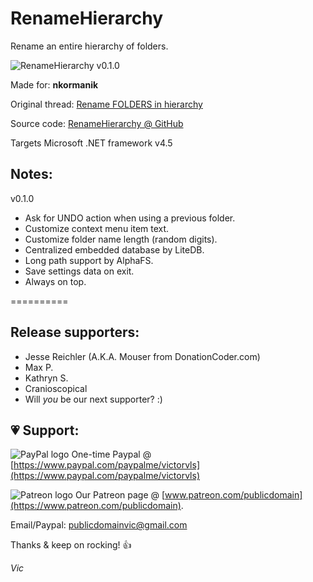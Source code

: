 # RenameHierarchy

Rename an entire hierarchy of folders.

![RenameHierarchy v0.1.0](https://user-images.githubusercontent.com/54631779/221053861-22157c4b-ee9c-4b08-802f-308eed46df57.png)

Made for: **nkormanik**

Original thread: [Rename FOLDERS in hierarchy](https://www.donationcoder.com/forum/index.php?topic=53141.0)

Source code: [RenameHierarchy @ GitHub](https://github.com/publicdomain/rename-hierarchy)

Targets Microsoft .NET framework v4.5

## Notes:

v0.1.0

- Ask for UNDO action when using a previous folder.
- Customize context menu item text.
- Customize folder name length (random digits).
- Centralized embedded database by LiteDB.
- Long path support by AlphaFS.
- Save settings data on exit.
- Always on top.

==========

## Release supporters:

* Jesse Reichler (A.K.A. Mouser from DonationCoder.com)
* Max P.
* Kathryn S.
* Cranioscopical
* Will *you* be our next supporter? :)

## 💗 Support:

![PayPal logo](https://i.imgur.com/CSaPEFY.png) One-time Paypal @ [https://www.paypal.com/paypalme/victorvls](https://www.paypal.com/paypalme/victorvls)

![Patreon logo](https://i.imgur.com/LKBj3ih.png) Our Patreon page @ [www.patreon.com/publicdomain](https://www.patreon.com/publicdomain).

Email/Paypal: publicdomainvic@gmail.com

Thanks & keep on rocking! 👍

*Vic*
